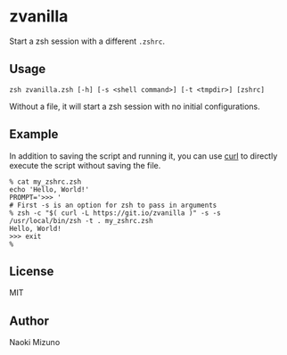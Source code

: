 # zvanilla

Start a zsh session with a different `.zshrc`.

## Usage

```
zsh zvanilla.zsh [-h] [-s <shell command>] [-t <tmpdir>] [zshrc]
```

Without a file, it will start a zsh session with no initial configurations.

## Example
In addition to saving the script and running it, you can use
[curl](https://curl.haxx.se/) to directly execute the script without saving
the file.

```
% cat my_zshrc.zsh
echo 'Hello, World!'
PROMPT='>>> '
# First -s is an option for zsh to pass in arguments
% zsh -c "$( curl -L https://git.io/zvanilla )" -s -s /usr/local/bin/zsh -t . my_zshrc.zsh
Hello, World!
>>> exit
%
```

## License
MIT

## Author
Naoki Mizuno
